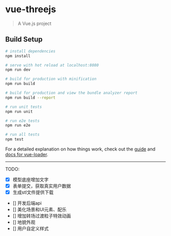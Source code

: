 # vue-threejs

> A Vue.js project

## Build Setup

``` bash
# install dependencies
npm install

# serve with hot reload at localhost:8080
npm run dev

# build for production with minification
npm run build

# build for production and view the bundle analyzer report
npm run build --report

# run unit tests
npm run unit

# run e2e tests
npm run e2e

# run all tests
npm test
```

For a detailed explanation on how things work, check out the [guide](http://vuejs-templates.github.io/webpack/) and [docs for vue-loader](http://vuejs.github.io/vue-loader).

----

TODO:

- [x] 模型底座增加文字
- [x] 表单提交，获取真实用户数据
- [x] 生成stl文件提供下载
- [] 开发后端api
- [] 美化场景和UI元素、配乐
- [] 增加转场过渡粒子特效动画
- [] 地貌外观
- [] 用户自定义样式





